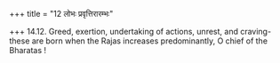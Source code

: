 +++
title = "12 लोभः प्रवृत्तिरारम्भः"

+++
14.12. Greed, exertion, undertaking of actions, unrest, and
craving-these are born when the Rajas increases predominantly, O chief
of the Bharatas !
